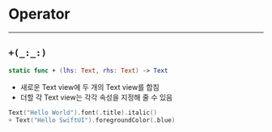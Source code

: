 
# Operator
-----------------

## ```+(_:_:)```
```swift
static func + (lhs: Text, rhs: Text) -> Text
```
- 새로운 Text view에 두 개의 Text view를 합침
- 더할 각 Text view는 각각 속성을 지정해 줄 수 있음
```swift
Text("Hello World").font(.title).italic()
+ Text("Hello SwiftUI").foregroundColor(.blue)
```